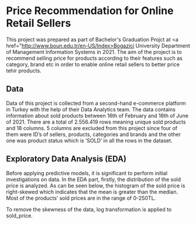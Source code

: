 # Price Recommendation for Online Retail Sellers


This project was prepared as part of Bachelor's Graduation Projct at <a href="http://www.boun.edu.tr/en-US/Index>Bogazici University</a> 
Department of Management Information Systems in 2021. 
The aim of the project is to recommend selling price for products according to their features such as category, brand etc in order to enable online retail sellers to better price tehir products.

## Data

Data of this project is collected from a second-hand e-commerce platform in Turkey with the help of their Data Analytics team. 
The data contains information about sold products between 16th of February and 16th of June of 2021. 
There are a total of 2.556.419 rows meaning unique sold products and 18 columns. 
5 columns are excluded from this project since four of them were ID’s of sellers, products, categories and brands and the other one was product status which is ‘SOLD’ in all the rows in the dataset.

## Exploratory Data Analysis (EDA)
Before applying predictive models, it is significant to perform initial investigations on data. 
In the EDA part, firstly, the distribution of the sold price is analyzed. 
As can be seen below, the histogram of the sold price is right-skewed which indicates that the mean is greater than the median.
Most of the products’ sold prices are in the range of 0-250TL.



To remove the skewness of the data, log transformation is applied to sold_price.
